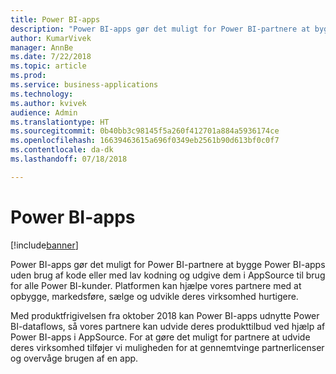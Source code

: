 ```yaml
---
title: Power BI-apps
description: "Power BI-apps gør det muligt for Power BI-partnere at bygge Power BI-apps enten uden brug af kode eller med lav kodning og udgive dem i AppSource til brug for alle Power BI-kunder"
author: KumarVivek
manager: AnnBe
ms.date: 7/22/2018
ms.topic: article
ms.prod: 
ms.service: business-applications
ms.technology: 
ms.author: kvivek
audience: Admin
ms.translationtype: HT
ms.sourcegitcommit: 0b40bb3c98145f5a260f412701a884a5936174ce
ms.openlocfilehash: 16639463615a696f0349eb2561b90d613bf0c0f7
ms.contentlocale: da-dk
ms.lasthandoff: 07/18/2018

---
```


# <a name="power-bi-apps"></a>Power BI-apps

[!include[banner](../../../includes/banner.md)]

Power BI-apps gør det muligt for Power BI-partnere at bygge Power BI-apps uden brug af kode eller med lav kodning og udgive dem i AppSource til brug for alle Power BI-kunder. Platformen kan hjælpe vores partnere med at opbygge, markedsføre, sælge og udvikle deres virksomhed hurtigere.

Med produktfrigivelsen fra oktober 2018 kan Power BI-apps udnytte Power BI-dataflows, så vores partnere kan udvide deres produkttilbud ved hjælp af Power BI-apps i AppSource. For at gøre det muligt for partnere at udvide deres virksomhed tilføjer vi muligheden for at gennemtvinge partnerlicenser og overvåge brugen af en app.

